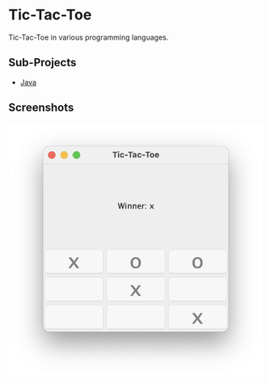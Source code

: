 # Tic-Tac-Toe
Tic-Tac-Toe in various programming languages.

## Sub-Projects

* [Java](java/README.md)

## Screenshots

![Java AWT Version](java/doc/tictactoe-java-1.png)



